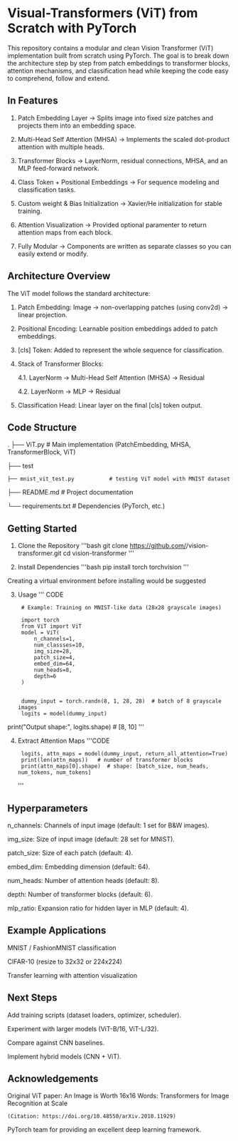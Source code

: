 # Visual-Transformers (ViT) from Scratch with PyTorch

This repository contains a modular and clean Vision Transformer (ViT) implementation built from scratch using PyTorch.
The goal is to break down the architecture step by step from patch embeddings to transformer blocks, attention mechanisms, and classification head while keeping the code easy to comprehend, follow and extend.

## In Features

1. Patch Embedding Layer -> Splits image into fixed size patches and projects them into an embedding space.

2. Multi-Head Self Attention (MHSA) -> Implements the scaled dot-product attention with multiple heads.

3. Transformer Blocks -> LayerNorm, residual connections, MHSA, and an MLP feed-forward network.

4. Class Token + Positional Embeddings -> For sequence modeling and classification tasks.

5. Custom weight & Bias Initialization -> Xavier/He initialization for stable training.

6. Attention Visualization -> Provided optional paramenter to return attention maps from each block.

7. Fully Modular → Components are written as separate classes so you can easily extend or modify.

## Architecture Overview

The ViT model follows the standard architecture:

1. Patch Embedding: Image -> non-overlapping patches (using conv2d) -> linear projection.

2. Positional Encoding: Learnable position embeddings added to patch embeddings.

3. [cls] Token: Added to represent the whole sequence for classification.

4. Stack of Transformer Blocks:

    4.1. LayerNorm -> Multi-Head Self Attention (MHSA) -> Residual

    4.2. LayerNorm -> MLP -> Residual

5. Classification Head: Linear layer on the final [cls] token output.

## Code Structure
.
├── ViT.py           # Main implementation (PatchEmbedding, MHSA, TransformerBlock, ViT)

├── test

    ├── mnist_vit_test.py           # testing ViT model with MNIST dataset
  
├── README.md        # Project documentation

└── requirements.txt # Dependencies (PyTorch, etc.)

## Getting Started
1. Clone the Repository
'''bash
git clone https://github.com/<your-username>/vision-transformer.git
cd vision-transformer
'''

3. Install Dependencies
'''bash
pip install torch torchvision
'''


Creating a virtual environment before installing would be suggested

3. Usage
        ''' CODE
        
        # Example: Training on MNIST-like data (28x28 grayscale images)
       
        import torch
        from ViT import ViT
        model = ViT(
            n_channels=1, 
            num_classses=10, 
            img_size=28, 
            patch_size=4, 
            embed_dim=64, 
            num_heads=8, 
            depth=6
        )
    
        
        dummy_input = torch.randn(8, 1, 28, 28)  # batch of 8 grayscale images
        logits = model(dummy_input)


print("Output shape:", logits.shape)   # [8, 10]
'''

4. Extract Attention Maps
      '''CODE
   
        logits, attn_maps = model(dummy_input, return_all_attention=True)
        print(len(attn_maps))   # number of transformer blocks
        print(attn_maps[0].shape)  # shape: [batch_size, num_heads, num_tokens, num_tokens]
      '''
## Hyperparameters

n_channels: Channels of input image (default: 1 set for B&W images).

img_size: Size of input image (default: 28 set for MNIST).

patch_size: Size of each patch (default: 4).

embed_dim: Embedding dimension (default: 64).

num_heads: Number of attention heads (default: 8).

depth: Number of transformer blocks (default: 6).

mlp_ratio: Expansion ratio for hidden layer in MLP (default: 4).

## Example Applications

MNIST / FashionMNIST classification

CIFAR-10 (resize to 32x32 or 224x224)

Transfer learning with attention visualization

## Next Steps

Add training scripts (dataset loaders, optimizer, scheduler).

Experiment with larger models (ViT-B/16, ViT-L/32).

Compare against CNN baselines.

Implement hybrid models (CNN + ViT).

## Acknowledgements

Original ViT paper: An Image is Worth 16x16 Words: Transformers for Image Recognition at Scale 

    (Citation: https://doi.org/10.48550/arXiv.2010.11929)

PyTorch team for providing an excellent deep learning framework.